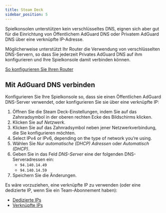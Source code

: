 ```yaml
---
title: Steam Deck
sidebar_position: 5
---
```


Spielkonsolen unterstützen kein verschlüsseltes DNS, eignen sich aber gut für die Einrichtung von Öffentlichem AdGuard DNS oder Privatem AdGuard DNS über eine verknüpfte IP-Adresse.

Möglicherweise unterstützt Ihr Router die Verwendung von verschlüsselten DNS-Servern, so dass Sie jederzeit Privates AdGuard DNS auf ihm konfigurieren und Ihre Spielkonsole damit verbinden können.

[So konfigurieren Sie Ihren Router](/private-dns/connect-devices/routers/routers.md)

## Mit AdGuard DNS verbinden

Konfigurieren Sie Ihre Spielkonsole so, dass sie einen Öffentlichen AdGuard DNS-Server verwendet, oder konfigurieren Sie sie über eine verknüpfte IP:

1. Öffnen Sie die Steam Deck-Einstellungen, indem Sie auf das Zahnradsymbol in der oberen rechten Ecke des Bildschirms klicken.
2. Klicken Sie auf _Netzwerk_.
3. Klicken Sie auf das Zahnradsymbol neben jener Netzwerkverbindung, die Sie konfigurieren möchten.
4. Select IPv4 or IPv6, depending on the type of network you’re using.
5. Wählen Sie _Nur automatische (DHCP) Adressen_ oder _Automatisch (DHCP)_.
6. Geben Sie in das Feld _DNS-Server_ eine der folgenden DNS-Serveradressen ein:
    - `94.140.14.49`
    - `94.140.14.59`
7. Speichern Sie die Änderungen.

Es wäre vorzuziehen, eine verknüpfte IP zu verwenden (oder eine dedizierte IP, wenn Sie ein Team-Abonnement haben):

 - [Dedizierte IPs](/private-dns/connect-devices/other-options/dedicated-ip.md)
 - [Verknüpfte IPs](/private-dns/connect-devices/other-options/linked-ip.md)
